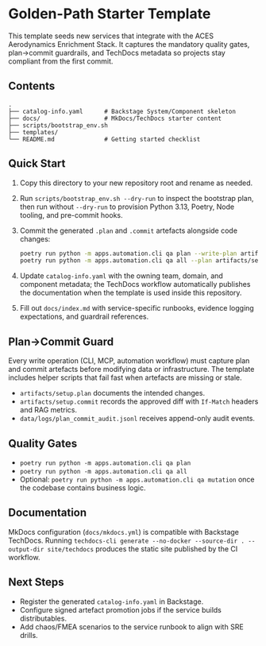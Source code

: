 # Golden-Path Starter Template

This template seeds new services that integrate with the ACES Aerodynamics Enrichment Stack. It captures the mandatory quality gates, plan→commit guardrails, and TechDocs metadata so projects stay compliant from the first commit.

## Contents

```
.
├── catalog-info.yaml      # Backstage System/Component skeleton
├── docs/                  # MkDocs/TechDocs starter content
├── scripts/bootstrap_env.sh
├── templates/
└── README.md              # Getting started checklist
```

## Quick Start

1. Copy this directory to your new repository root and rename as needed.
2. Run `scripts/bootstrap_env.sh --dry-run` to inspect the bootstrap plan, then run without `--dry-run` to provision Python 3.13, Poetry, Node tooling, and pre-commit hooks.
3. Commit the generated `.plan` and `.commit` artefacts alongside code changes:

   ```bash
   poetry run python -m apps.automation.cli qa plan --write-plan artifacts/setup.plan --write-commit artifacts/setup.commit
   poetry run python -m apps.automation.cli qa all --plan artifacts/setup.plan --commit artifacts/setup.commit
   ```

4. Update `catalog-info.yaml` with the owning team, domain, and component metadata; the TechDocs workflow automatically publishes the documentation when the template is used inside this repository.

5. Fill out `docs/index.md` with service-specific runbooks, evidence logging expectations, and guardrail references.

## Plan→Commit Guard

Every write operation (CLI, MCP, automation workflow) must capture plan and commit artefacts before modifying data or infrastructure. The template includes helper scripts that fail fast when artefacts are missing or stale.

- `artifacts/setup.plan` documents the intended changes.
- `artifacts/setup.commit` records the approved diff with `If-Match` headers and RAG metrics.
- `data/logs/plan_commit_audit.jsonl` receives append-only audit events.

## Quality Gates

- `poetry run python -m apps.automation.cli qa plan`
- `poetry run python -m apps.automation.cli qa all`
- Optional: `poetry run python -m apps.automation.cli qa mutation` once the codebase contains business logic.

## Documentation

MkDocs configuration (`docs/mkdocs.yml`) is compatible with Backstage TechDocs. Running `techdocs-cli generate --no-docker --source-dir . --output-dir site/techdocs` produces the static site published by the CI workflow.

## Next Steps

- Register the generated `catalog-info.yaml` in Backstage.
- Configure signed artefact promotion jobs if the service builds distributables.
- Add chaos/FMEA scenarios to the service runbook to align with SRE drills.

